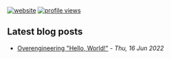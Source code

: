 [![website](https://img.shields.io/badge/p--v.pages.dev-grey?logo=rss)](https://p-v.pages.dev)
[![profile views](https://komarev.com/ghpvc/?username=priyavrat-misra)](https://www.youtube.com/watch?v=dQw4w9WgXcQ)
## Latest blog posts

- [Overengineering "Hello, World!"](https://p-v.pages.dev/blog/hello-world/) - *Thu, 16 Jun 2022*

